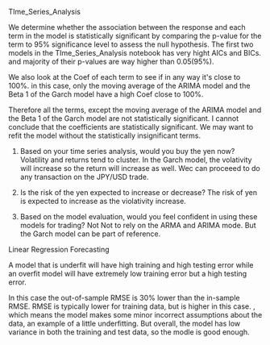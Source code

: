 TIme_Series_Analysis


We determine whether the association between the response and each term in the model is statistically significant by comparing the p-value for the term to 95% significance level to assess the null hypothesis.  The first two models in the TIme_Series_Analysis notebook has very hight AICs and BICs. and majority of their p-values are way higher than 0.05(95%). 

We also look at the  Coef of each term to see if in any way it's close to 100%. in this case, only the moving average of the ARIMA model  and the Beta 1 of the Garch model have a high Coef close to 100%. 

Therefore all the terms, except the moving average of the ARIMA model  and the Beta 1 of the Garch model are not statistically significant.  I cannot conclude that the coefficients are statistically significant. We may want to refit the model without the statistically insignificant terms. 



1. Based on your time series analysis, would you buy the yen now?
   Volatility and returns tend to cluster. In the Garch model, the volativity will increase so the return will increase as well. Wec can proceeed to do any transaction on the JPY/USD trade.

2. Is the risk of the yen expected to increase or decrease? 
  The risk of yen is expected to increase as the violativity increase.
    
3. Based on the model evaluation, would you feel confident in using these models for trading?
Not
Not to rely on the ARMA and ARIMA mode. But the Garch model can be part of reference.

Linear Regression Forecasting

A model that is underfit will have high training and high testing error while an overfit model will have extremely low training error but a high testing error.

In this case the out-of-sample RMSE is 30% lower than the in-sample RMSE. RMSE is typically lower for training data, but is higher in this case. , which means the model makes some minor incorrect assumptions about the data, an example of a little underfitting. But overall, the model has low variance in both the training and test data, so the modle is good enough.